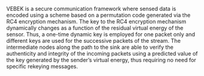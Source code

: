 VEBEK is a secure communication framework where sensed data is encoded using a scheme based on a permutation code generated via the RC4 encryption mechanism. The key to the RC4 encryption mechanism dynamically changes as a function of the residual virtual energy of the sensor. Thus, a one-time dynamic key is employed for one packet only and different keys are used for the successive packets of the stream. The intermediate nodes along the path to the sink are able to verify the authenticity and integrity of the incoming packets using a predicted value of the key generated by the sender’s virtual energy, thus requiring no need for specific rekeying messages. 
